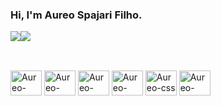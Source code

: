 ### Hi, I'm Aureo Spajari Filho.

<div style="display: flex; flex-direction: row;">
 <img class="img" src="https://github-readme-stats.vercel.app/api?username=aureospajari&show_icons=true&theme=vue" />
 <img class="img" src="https://github-readme-stats.vercel.app/api/top-langs/?username=aureospajari&theme=vue&layout=compact" />
</div>

##

<div style="display: inline_block"><br>
<img align="center" alt="Aureo-python" height="40" width="50" src="https://cdn.jsdelivr.net/gh/devicons/devicon/icons/python/python-original.svg" />
<img align="center" alt="Aureo-java" height="40" width="50" src="https://cdn.jsdelivr.net/gh/devicons/devicon/icons/java/java-original.svg" />
<img align="center" alt="Aureo-javascript" height="40" width="50" src="https://cdn.jsdelivr.net/gh/devicons/devicon/icons/javascript/javascript-original.svg" />
<img align="center" alt="Aureo-html" height="40" width="50" src="https://cdn.jsdelivr.net/gh/devicons/devicon/icons/html5/html5-original-wordmark.svg" />
<img align="center" alt="Aureo-css" height="40" width="50" src="https://cdn.jsdelivr.net/gh/devicons/devicon/icons/css3/css3-original-wordmark.svg" />
<img align="center" alt="Aureo-bootstrap" height="40" width="50" src="https://cdn.jsdelivr.net/gh/devicons/devicon/icons/bootstrap/bootstrap-original.svg" />        
</div>          
          

